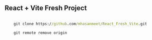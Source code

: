 ## React + Vite Fresh Project

```cmd

    git clone https://github.com/mhasanmeet/React_Fresh_Vite.git
```

```cmd
    git remote remove origin
```
